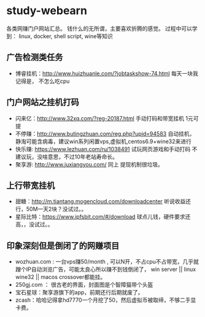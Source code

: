 # study-webearn
各类网赚门户网站汇总。 钱什么的无所谓，主要喜欢折腾的感觉。
过程中可以学到： linux, docker, shell script, wine等知识

## 广告检测类任务
- 博睿挂机：http://www.huizhuanle.com/?jobtaskshow-74.html 每天一块我记得是， 不怎么吃cpu

## 门户网站之挂机打码
- 闪来亿：http://www.32xq.com/?reg-20187.html   手动打码和带宽挂机 1元可提
- 不停赚：http://www.butingzhuan.com/reg.php?upid=94583  自动挂机，静淘可能含病毒，建议win系列闲置vps,虚拟机,centos6.9+wine32来进行
- 快乐赚: https://www.lezhuan.com/ru/1038491   试玩网页游戏和手动打码 不建议玩，没啥意思，不过10年老站寿命长。
- 聚享游: http://www.juxiangyou.com/   同上  提现机制很垃圾。



## 上行带宽挂机
- 甜糖：http://m.tiantang.mogencloud.com/downloadcenter  听说收益还行，50M一天2块？没试过。。
- 星际比特：https://www.ipfsbit.com/#/download  球点儿钱，硬件要求还高，，没试过。。




## 印象深刻但是倒闭了的网赚项目
- wozhuan.com : 一台vps赚50/month , 可以N开，不占cpu不占带宽，几乎就蹭个IP自动浏览广告，可能太良心所以赚不到钱倒闭了， win server || linux wine32 || macos crossover都能挂。
- 250gj.com ： 很古老的界面，封面图是个智障猫带个头盔
- 宝石星球：聚享游旗下的app，前期还行后期就废了。
- zcash：哈哈记得拿hd7770一个月挖了50，然后虚拟币被取缔，不够二手显卡费。
